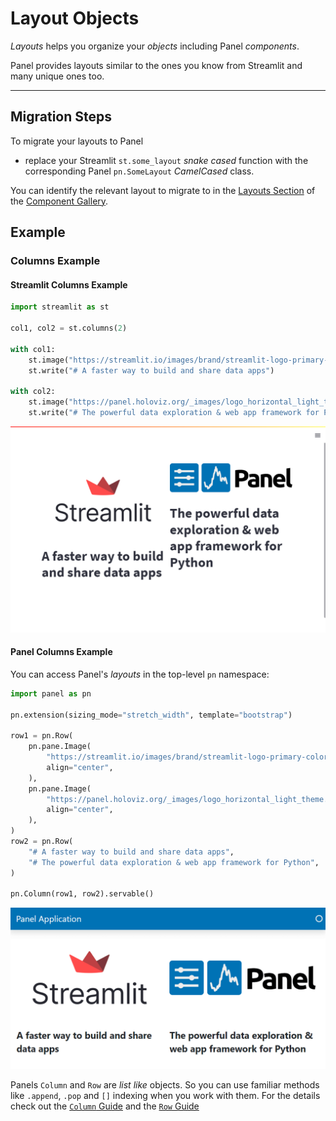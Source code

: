 # Layout Objects

*Layouts* helps you organize your *objects* including Panel *components*.

Panel provides layouts similar to the ones you know from Streamlit and many unique ones too.

---

## Migration Steps

To migrate your layouts to Panel

- replace your Streamlit `st.some_layout` *snake cased* function with the corresponding Panel
`pn.SomeLayout` *CamelCased* class.

You can identify the relevant layout to migrate to in the [Layouts Section](../../reference/index.rst#layouts) of the [Component Gallery](../../reference/index.rst).

## Example

### Columns Example

#### Streamlit Columns Example

```python
import streamlit as st

col1, col2 = st.columns(2)

with col1:
    st.image("https://streamlit.io/images/brand/streamlit-logo-primary-colormark-darktext.png")
    st.write("# A faster way to build and share data apps")

with col2:
    st.image("https://panel.holoviz.org/_images/logo_horizontal_light_theme.png")
    st.write("# The powerful data exploration & web app framework for Python")
```

![Streamlit Layout Example](../../_static/images/streamlit_layout_example.png)

#### Panel Columns Example

You can access Panel's *layouts* in the top-level `pn` namespace:

```python
import panel as pn

pn.extension(sizing_mode="stretch_width", template="bootstrap")

row1 = pn.Row(
    pn.pane.Image(
        "https://streamlit.io/images/brand/streamlit-logo-primary-colormark-darktext.png",
        align="center",
    ),
    pn.pane.Image(
        "https://panel.holoviz.org/_images/logo_horizontal_light_theme.png",
        align="center",
    ),
)
row2 = pn.Row(
    "# A faster way to build and share data apps",
    "# The powerful data exploration & web app framework for Python",
)

pn.Column(row1, row2).servable()
```

![Panel Layout Example](../../_static/images/panel_layout_example.png)

Panels `Column` and `Row` are *list like* objects. So you can use familiar methods like `.append`, `.pop` and `[]` indexing when you work with them. For the details check out the [`Column` Guide](../../reference/layouts/Column.md) and the [`Row` Guide](../../reference/layouts/Row.md)
